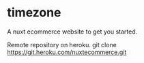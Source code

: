 # timezone
A nuxt ecommerce website to get you started.

Remote repository on heroku. 
git clone https://git.heroku.com/nuxtecommerce.git


